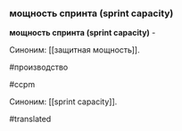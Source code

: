 ### мощность спринта (sprint capacity)

**мощность спринта (sprint capacity)** -

Синоним: [[защитная мощность]].

#производство

#ccpm

Синоним: [[sprint capacity]].

#translated
